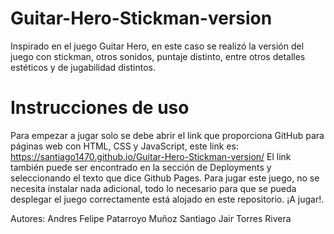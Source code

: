 # Guitar-Hero-Stickman-version
Inspirado en el juego Guitar Hero, en este caso se realizó la versión del juego con stickman, otros sonidos, puntaje distinto, entre otros detalles estéticos y de jugabilidad distintos.
# Instrucciones de uso
Para empezar a jugar solo se debe abrir el link que proporciona GitHub para páginas web con HTML, CSS y JavaScript, este link es: https://santiago1470.github.io/Guitar-Hero-Stickman-version/
El link también puede ser encontrado en la sección de Deployments y seleccionando el texto que dice Github Pages.
Para jugar este juego, no se necesita instalar nada adicional, todo lo necesario para que se pueda desplegar el juego correctamente está alojado en este repositorio.
¡A jugar!.



Autores:
Andres Felipe Patarroyo Muñoz
Santiago Jair Torres Rivera
